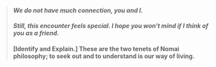 > #### _We do not have much connection, you and I._ 
> 
> #### _Still, this encounter feels special. I hope you won't mind if I think of you as a friend._
>
>	#### \[Identify and Explain.\] These are the two tenets of Nomai philosophy; to seek out and to understand is our way of living.
<!---
Ash-Twin/Ash-Twin is a ✨ special ✨ repository because its `README.md` (this file) appears on your GitHub profile.
You can click the Preview link to take a look at your changes.
--->
